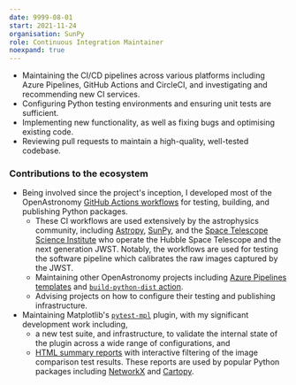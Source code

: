 ```yaml
---
date: 9999-08-01
start: 2021-11-24
organisation: SunPy
role: Continuous Integration Maintainer
noexpand: true
---
```

- Maintaining the CI/CD pipelines across various platforms including Azure Pipelines, GitHub Actions and CircleCI, and investigating and recommending new CI services.
- Configuring Python testing environments and ensuring unit tests are sufficient.
- Implementing new functionality, as well as fixing bugs and optimising existing code.
- Reviewing pull requests to maintain a high-quality, well-tested codebase.

### Contributions to the ecosystem
- Being involved since the project's inception, I developed most of the OpenAstronomy [GitHub Actions workflows](https://github.com/OpenAstronomy/github-actions-workflows) for testing, building, and publishing Python packages.
  - These CI workflows are used extensively by the astrophysics community, including [Astropy](https://github.com/astropy/astropy), [SunPy](https://github.com/sunpy/sunpy), and the [Space Telescope Science Institute](https://github.com/spacetelescope) who operate the Hubble Space Telescope and the next generation JWST. Notably, the workflows are used for testing the software pipeline which calibrates the raw images captured by the JWST.
  - Maintaining other OpenAstronomy projects including [Azure Pipelines templates](https://github.com/OpenAstronomy/azure-pipelines-templates) and [`build-python-dist` action](https://github.com/OpenAstronomy/build-python-dist).
  - Advising projects on how to configure their testing and publishing infrastructure.
- Maintaining Matplotlib's [`pytest-mpl`](https://github.com/matplotlib/pytest-mpl) plugin, with my significant development work including,
    - a new test suite, and infrastructure, to validate the internal state of the plugin across a wide range of configurations, and
    - [HTML summary reports](https://matplotlib.org/pytest-mpl/latest/sample/test_html/fig_comparison.html) with interactive filtering of the image comparison test results. These reports are used by popular Python packages including [NetworkX](https://github.com/networkx/networkx) and [Cartopy](https://github.com/SciTools/cartopy).
